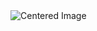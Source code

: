 

</head>
<body>

<div class="center">
  <img src="https://github.com/NoorHidayahZ/learn-github/blob/main/exercise/NoorHidayahZ/images/hidayah%20image.jpg" alt="Centered Image">
</div>

</body>
</html>

